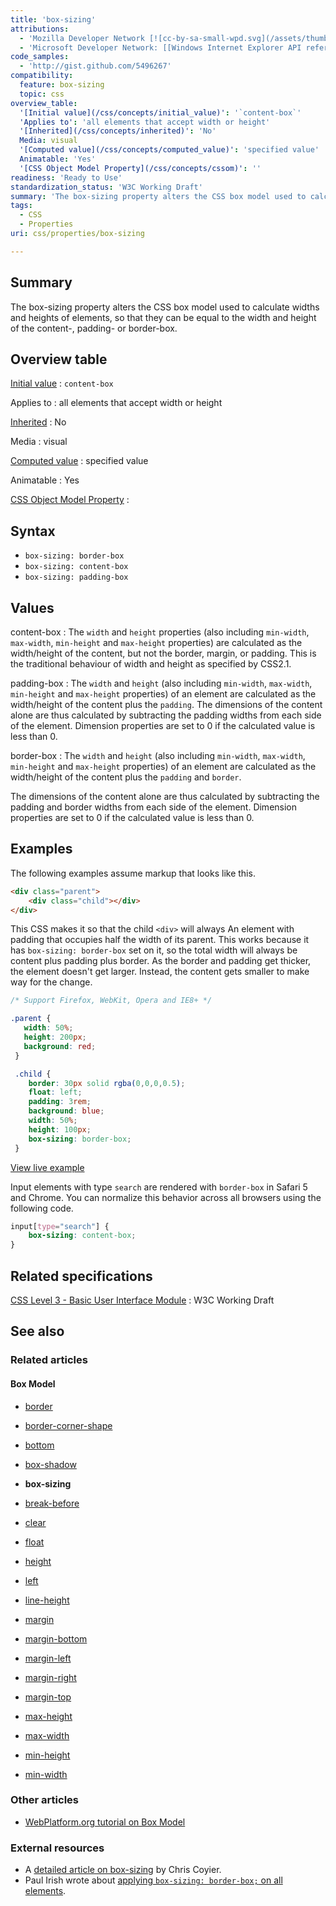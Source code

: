 ```yaml
---
title: 'box-sizing'
attributions:
  - 'Mozilla Developer Network [![cc-by-sa-small-wpd.svg](/assets/thumb/8/8c/cc-by-sa-small-wpd.svg/120px-cc-by-sa-small-wpd.svg.png)](http://creativecommons.org/licenses/by-sa/3.0/us/): [Article](https://developer.mozilla.org/en-US/docs/CSS/box-sizing)'
  - 'Microsoft Developer Network: [[Windows Internet Explorer API reference](http://msdn.microsoft.com/en-us/library/ie/hh828809) Article]'
code_samples:
  - 'http://gist.github.com/5496267'
compatibility:
  feature: box-sizing
  topic: css
overview_table:
  '[Initial value](/css/concepts/initial_value)': '`content-box`'
  'Applies to': 'all elements that accept width or height'
  '[Inherited](/css/concepts/inherited)': 'No'
  Media: visual
  '[Computed value](/css/concepts/computed_value)': 'specified value'
  Animatable: 'Yes'
  '[CSS Object Model Property](/css/concepts/cssom)': ''
readiness: 'Ready to Use'
standardization_status: 'W3C Working Draft'
summary: 'The box-sizing property alters the CSS box model used to calculate widths and heights of elements, so that they can be equal to the width and height of the content-, padding- or border-box.'
tags:
  - CSS
  - Properties
uri: css/properties/box-sizing

---
```

## Summary

The box-sizing property alters the CSS box model used to calculate widths and heights of elements, so that they can be equal to the width and height of the content-, padding- or border-box.

## Overview table

[Initial value](/css/concepts/initial_value)
:   `content-box`

Applies to
:   all elements that accept width or height

[Inherited](/css/concepts/inherited)
:   No

Media
:   visual

[Computed value](/css/concepts/computed_value)
:   specified value

Animatable
:   Yes

[CSS Object Model Property](/css/concepts/cssom)
:

## Syntax

-   `box-sizing: border-box`
-   `box-sizing: content-box`
-   `box-sizing: padding-box`

## Values

content-box
:   The `width` and `height` properties (also including `min-width`, `max-width`, `min-height` and `max-height` properties) are calculated as the width/height of the content, but not the border, margin, or padding. This is the traditional behaviour of width and height as specified by CSS2.1.

padding-box
:   The `width` and `height` (also including `min-width`, `max-width`, `min-height` and `max-height` properties) of an element are calculated as the width/height of the content plus the `padding`. The dimensions of the content alone are thus calculated by subtracting the padding widths from each side of the element. Dimension properties are set to 0 if the calculated value is less than 0.

border-box
:   The `width` and `height` (also including `min-width`, `max-width`, `min-height` and `max-height` properties) of an element are calculated as the width/height of the content plus the `padding` and `border`.

The dimensions of the content alone are thus calculated by subtracting the padding and border widths from each side of the element. Dimension properties are set to 0 if the calculated value is less than 0.

## Examples

The following examples assume markup that looks like this.

``` html
<div class="parent">
    <div class="child"></div>
</div>
```

This CSS makes it so that the child `<div>` will always An element with padding that occupies half the width of its parent. This works because it has `box-sizing: border-box` set on it, so the total width will always be content plus padding plus border. As the border and padding get thicker, the element doesn't get larger. Instead, the content gets smaller to make way for the change.

``` css
/* Support Firefox, WebKit, Opera and IE8+ */

.parent {
   width: 50%;
   height: 200px;
   background: red;
 }

 .child {
    border: 30px solid rgba(0,0,0,0.5);
    float: left;
    padding: 3rem;
    background: blue;
    width: 50%;
    height: 100px;
    box-sizing: border-box;
 }
```

[View live example](http://code.webplatform.org/gist/5496267)

Input elements with type `search` are rendered with `border-box` in Safari 5 and Chrome. You can normalize this behavior across all browsers using the following code.

``` css
input[type="search"] {
    box-sizing: content-box;
}
```

## Related specifications

[CSS Level 3 - Basic User Interface Module](http://www.w3.org/TR/css3-ui/#box-sizing)
:   W3C Working Draft

## See also

### Related articles

#### Box Model

-   [border](/css/properties/border)

-   [border-corner-shape](/css/properties/border-corner-shape)

-   [bottom](/css/properties/bottom)

-   [box-shadow](/css/properties/box-shadow)

-   **box-sizing**

-   [break-before](/css/properties/break-before)

-   [clear](/css/properties/clear)

-   [float](/css/properties/float)

-   [height](/css/properties/height)

-   [left](/css/properties/left)

-   [line-height](/css/properties/line-height)

-   [margin](/css/properties/margin)

-   [margin-bottom](/css/properties/margin-bottom)

-   [margin-left](/css/properties/margin-left)

-   [margin-right](/css/properties/margin-right)

-   [margin-top](/css/properties/margin-top)

-   [max-height](/css/properties/max-height)

-   [max-width](/css/properties/max-width)

-   [min-height](/css/properties/min-height)

-   [min-width](/css/properties/min-width)

### Other articles

-   [WebPlatform.org tutorial on Box Model](http://docs.webplatform.org/wiki/tutorials/box_model)

### External resources

-   A [detailed article on box-sizing](http://css-tricks.com/box-sizing/) by Chris Coyier.
-   Paul Irish wrote about [applying `box-sizing: border-box;` on all elements](http://paulirish.com/2012/box-sizing-border-box-ftw/).

